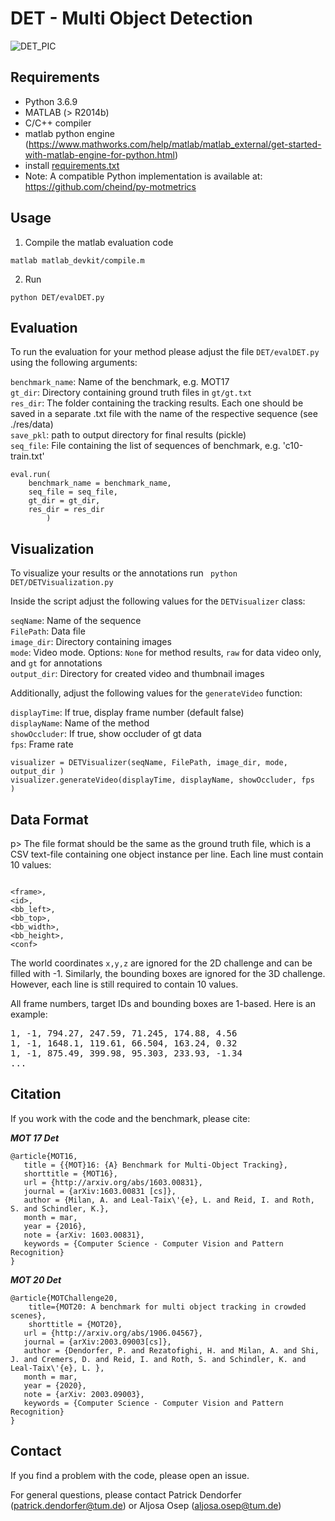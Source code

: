 # DET - Multi Object Detection
![DET_PIC](https://motchallenge.net/sequenceVideos/MOT17-04-gt.jpg)


## Requirements

* Python 3.6.9
* MATLAB (> R2014b) 
* C/C++ compiler
* matlab python engine (https://www.mathworks.com/help/matlab/matlab_external/get-started-with-matlab-engine-for-python.html)
* install [requirements.txt](requirements.txt)
* Note: A compatible Python implementation is available at: https://github.com/cheind/py-motmetrics
## Usage

1) Compile the matlab evaluation code
```
matlab matlab_devkit/compile.m
```
2) Run
```
python DET/evalDET.py
```


## Evaluation
To run the evaluation for your method please adjust the file ```DET/evalDET.py``` using the following arguments:

```benchmark_name```: Name of the benchmark, e.g. MOT17  
```gt_dir```: Directory containing ground truth files in ```gt/gt.txt```    
```res_dir```: The folder containing the tracking results. Each one should be saved in a separate .txt file with the name of the respective sequence (see ./res/data)    
```save_pkl```: path to output directory for final results (pickle)  
```seq_file```: File containing the list of sequences of benchmark, e.g. 'c10-train.txt'

```
eval.run(
    benchmark_name = benchmark_name,
    seq_file = seq_file,
    gt_dir = gt_dir,
    res_dir = res_dir
        )
```
## Visualization
To visualize your results or the annotations run
<code>
python DET/DETVisualization.py
</code>

Inside the script adjust the following values for the ```DETVisualizer``` class:

```seqName```: Name of the sequence  
```FilePath```: Data file  
```image_dir```: Directory containing images  
```mode```: Video mode. Options: ```None``` for method results, ```raw``` for data video only, and ```gt``` for annotations  
```output_dir```: Directory for created video and thumbnail images  

Additionally, adjust the following values for the ```generateVideo``` function:

```displayTime```: If true, display frame number (default false)  
```displayName```: Name of the method  
```showOccluder```: If true, show occluder of gt data  
```fps```: Frame rate  

```
visualizer = DETVisualizer(seqName, FilePath, image_dir, mode, output_dir )
visualizer.generateVideo(displayTime, displayName, showOccluder, fps  )
```

## Data Format

p>
The file format should be the same as the ground truth file, 
which is a CSV text-file containing one object instance per line.
Each line must contain 10 values:
</p>

</p>
<code>
&lt;frame&gt;,
&lt;id&gt;,
&lt;bb_left&gt;,
&lt;bb_top&gt;,
&lt;bb_width&gt;,
&lt;bb_height&gt;,
&lt;conf&gt;
</code>
</p>

The world coordinates <code>x,y,z</code>
are ignored for the 2D challenge and can be filled with -1.
Similarly, the bounding boxes are ignored for the 3D challenge.
However, each line is still required to contain 10 values.

All frame numbers, target IDs and bounding boxes are 1-based. Here is an example:

<pre>
1, -1, 794.27, 247.59, 71.245, 174.88, 4.56
1, -1, 1648.1, 119.61, 66.504, 163.24, 0.32
1, -1, 875.49, 399.98, 95.303, 233.93, -1.34
...
</pre>
## Citation
If you work with the code and the benchmark, please cite:

***MOT 17 Det***
```
@article{MOT16,
   title = {{MOT}16: {A} Benchmark for Multi-Object Tracking},
   shorttitle = {MOT16},
   url = {http://arxiv.org/abs/1603.00831},
   journal = {arXiv:1603.00831 [cs]},
   author = {Milan, A. and Leal-Taix\'{e}, L. and Reid, I. and Roth, S. and Schindler, K.},
   month = mar,
   year = {2016},
   note = {arXiv: 1603.00831},
   keywords = {Computer Science - Computer Vision and Pattern Recognition}
}
```
***MOT 20 Det***
```
@article{MOTChallenge20,
    title={MOT20: A benchmark for multi object tracking in crowded scenes},
    shorttitle = {MOT20},
   url = {http://arxiv.org/abs/1906.04567},
   journal = {arXiv:2003.09003[cs]},
   author = {Dendorfer, P. and Rezatofighi, H. and Milan, A. and Shi, J. and Cremers, D. and Reid, I. and Roth, S. and Schindler, K. and Leal-Taix\'{e}, L. },
   month = mar,
   year = {2020},
   note = {arXiv: 2003.09003},
   keywords = {Computer Science - Computer Vision and Pattern Recognition}
}
```

## Contact
If you find a problem with the code, please open an issue.

For general questions, please contact Patrick Dendorfer (patrick.dendorfer@tum.de) or Aljosa Osep (aljosa.osep@tum.de)
